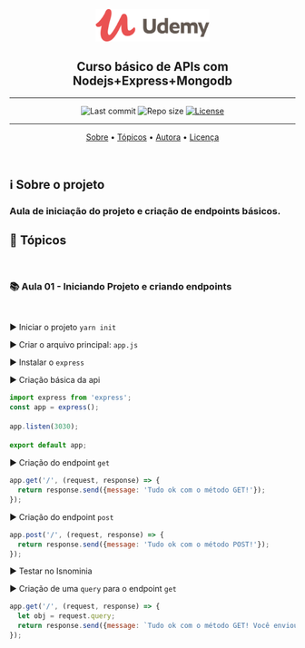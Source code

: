 <p align="center"><img src="../../assets/logo.png" width=200></p>
<h2 align="center">Curso básico de APIs com Nodejs+Express+Mongodb</h2>

---

<p align="center">
  <img alt="Last commit" src="https://img.shields.io/github/last-commit/nlnadialigia/udemy" />

  <img alt="Repo size" src="https://img.shields.io/github/repo-size/nlnadialigia/udemy"/>
   
  <a href="./license.md">
  <img alt="License" src="https://img.shields.io/badge/License-MIT-informational"/>
  </a>
</p>

---

<p align="center">
  <a href="#-information_source-sobre-a-aula">Sobre</a> •
  <a href="#-open_file_folder-tópicos">Tópicos</a> • 
  <a href="#-woman_office_worker-autora">Autora</a> • 
  <a href="#-pencil-licença">Licença</a>
</p>
<br>

## ℹ️ Sobre o projeto

<h3>Aula de iniciação do projeto e criação de endpoints básicos.</h3>

## 📂 Tópicos
<br>

### 📚 Aula 01 - Iniciando Projeto e criando endpoints
<br>

▶️ Iniciar o projeto `yarn init`

▶️ Criar o arquivo principal: `app.js`

▶️ Instalar o `express`

▶️ Criação básica da api
```js
import express from 'express';
const app = express();

app.listen(3030);

export default app;
```
▶️ Criação do endpoint `get`
```js
app.get('/', (request, response) => {
  return response.send({message: 'Tudo ok com o método GET!'});
});
```
▶️ Criação do endpoint `post`
```js
app.post('/', (request, response) => {
  return response.send({message: 'Tudo ok com o método POST!'});
});
```
▶️ Testar no Isnominia

▶️ Criação de uma `query` para o endpoint `get`
```js
app.get('/', (request, response) => {
  let obj = request.query;
  return response.send({message: `Tudo ok com o método GET! Você enviou o nome ${obj.name} com idade de ${obj.age} anos!`});
});
```